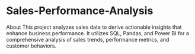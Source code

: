 # Sales-Performance-Analysis
About This project analyzes sales data to derive actionable insights that enhance business performance. It utilizes SQL, Pandas, and Power BI for a comprehensive analysis of sales trends, performance metrics, and customer behaviors.
